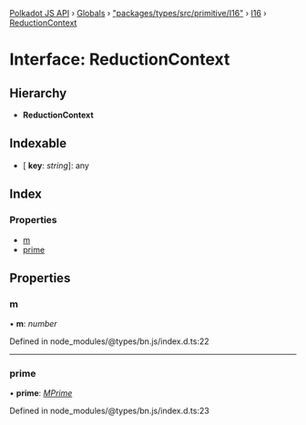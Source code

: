 [Polkadot JS API](../README.md) › [Globals](../globals.md) › ["packages/types/src/primitive/I16"](../modules/_packages_types_src_primitive_i16_.md) › [I16](../classes/_packages_types_src_primitive_i16_.i16.md) › [ReductionContext](_packages_types_src_primitive_i16_.i16.reductioncontext.md)

# Interface: ReductionContext

## Hierarchy

* **ReductionContext**

## Indexable

* \[ **key**: *string*\]: any

## Index

### Properties

* [m](_packages_types_src_primitive_i16_.i16.reductioncontext.md#m)
* [prime](_packages_types_src_primitive_i16_.i16.reductioncontext.md#prime)

## Properties

###  m

• **m**: *number*

Defined in node_modules/@types/bn.js/index.d.ts:22

___

###  prime

• **prime**: *[MPrime](_packages_types_src_codec_uint_.uint.mprime.md)*

Defined in node_modules/@types/bn.js/index.d.ts:23
